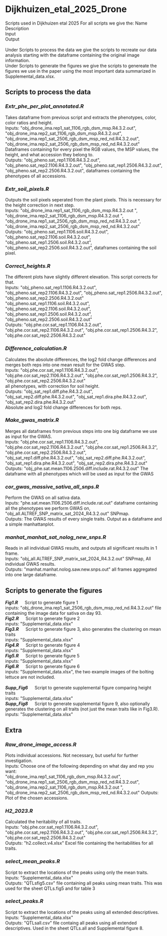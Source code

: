 # Dijkhuizen_etal_2025_Drone
Scripts used in Dijkhuizen etal 2025
For all scripts we give the:
Name<br>
Description<br>
Input<br>
Output<br>
<br>
Under Scripts to process the data we give the scripts to recreate our data analysis starting with the dataframe containing the original image information. <br>
Under Scripts to generate the figures we give the scripts to genereate the figures we use in the paper using the most important data summarized in Supplemental_data.xlsx. <br>

## Scripts to process the data
### *Extr_phe_per_plot_annotated.R*
Takes dataframe from previous script and extracts the phenotypes, color, color ratios and height.<br>
Inputs: "obj_drone_ima.rep1_sat_1106_rgb_dsm_msp.R4.3.2.out", "obj_drone_ima.rep2_sat_1106_rgb_dsm_msp.R4.3.2.out",<br> "obj_drone_ima.rep1_sat_2506_rgb_dsm_msp_red_nd.R4.3.2.out", "obj_drone_ima.rep2_sat_2506_rgb_dsm_msp_red_nd.R4.3.2.out" <br>
Dataframes containing for every pixel the RGB values, the MSP values, the height, and what accession they belong to. <br>
Outputs: "obj_pheno.sat_rep1.1106.R4.3.2.out", "obj_pheno.sat_rep2.1106.R4.3.2.out", "obj_pheno.sat_rep1.2506.R4.3.2.out", "obj_pheno.sat_rep2.2506.R4.3.2.out", dataframes containing the phenotypes of all accessions.

### *Extr_soil_pixels.R*
Outputs the soil pixels seperated from the plant pixels. This is necessary for the height correction in next step. <br>
Inputs: "obj_drone_ima.rep1_sat_1106_rgb_dsm_msp.R4.3.2.out ", "obj_drone_ima.rep2_sat_1106_rgb_dsm_msp.R4.3.2.out ",<br> "obj_drone_ima.rep1_sat_2506_rgb_dsm_msp_red_nd.R4.3.2.out ", "obj_drone_ima.rep2_sat_2506_rgb_dsm_msp_red_nd.R4.3.2.out" <br>
Outputs: "obj_pheno.sat_rep1.1106.soil.R4.3.2.out", "obj_pheno.sat_rep2.1106.soil.R4.3.2.out", "obj_pheno.sat_rep1.2506.soil.R4.3.2.out", "obj_pheno.sat_rep2.2506.soil.R4.3.2.out", dataframes containing the soil pixel. <br>

### *Correct_heights.R*
The different plots have slightly different elevation. This script corrects for that. <br>
Inputs: "obj_pheno.sat_rep1.1106.R4.3.2.out", "obj_pheno.sat_rep2.1106.R4.3.2.out", "obj_pheno.sat_rep1.2506.R4.3.2.out", "obj_pheno.sat_rep2.2506.R4.3.2.out" <br>
"obj_pheno.sat_rep1.1106.soil.R4.3.2.out", "obj_pheno.sat_rep2.1106.soil.R4.3.2.out", "obj_pheno.sat_rep1.2506.soil.R4.3.2.out", "obj_pheno.sat_rep2.2506.soil.R4.3.2.out" <br>
Outputs: "obj.phe.cor.sat_rep1.1106.R4.3.2.out", "obj.phe.cor.sat_rep2.1106.R4.3.2.out", "obj.phe.cor.sat_rep1.2506.R4.3.2", "obj.phe.cor.sat_rep2.2506.R4.3.2.out"

### *Difference_calculation.R*
Calculates the absolute differences, the log2 fold change differences and merges both reps into one mean result for the GWAS step. <br>
Inputs: "obj.phe.cor.sat_rep1.1106.R4.3.2.out", "obj.phe.cor.sat_rep2.1106.R4.3.2.out", "obj.phe.cor.sat_rep1.2506.R4.3.2", "obj.phe.cor.sat_rep2.2506.R4.3.2.out" <br>
all phenotypes, with correction for soil height. <br>
Outputs: "obj_sat_rep1.diff.phe.R4.3.2.out", "obj_sat_rep2.diff.phe.R4.3.2.out", "obj_sat_rep1.dira.phe.R4.3.2.out", "obj_sat_rep2.dira.phe.R4.3.2.out" <br>
Absolute and log2 fold change differences for both reps.

### *Make_gwas_matrix.R*
Merges all dataframes from previous steps into one big dataframe we use as input for the GWAS. <br>
Inputs: "obj.phe.cor.sat_rep1.1106.R4.3.2.out", "obj.phe.cor.sat_rep2.1106.R4.3.2.out", "obj.phe.cor.sat_rep1.2506.R4.3.2", "obj.phe.cor.sat_rep2.2506.R4.3.2.out",<br>
"obj_sat_rep1.diff.phe.R4.3.2.out", "obj_sat_rep2.diff.phe.R4.3.2.out", "obj_sat_rep1.dira.phe.R4.3.2.out", "obj_sat_rep2.dira.phe.R4.3.2.out" <br>
Outputs: "obj_phe.sat.mean.1106.2506.diff.include.rat.R4.3.2.out" The dataframe with all phenotypes which will be used as input for the GWAS <br>

### *cor_gwas_massive_sativa_all_snps.R*
Perform the GWAS on all sativa data.<br>
Inputs: "phe.sat.mean.1106.2506.diff.include.rat.out" dataframe containing all the phenotypes we perform GWAS on, "obj_all.ALTREF_SNP_matrix_sat_2024_R4.3.2.out" SNPmap. <br>
Outputs: The GWAS results of every single traits. Output as a dataframe and a simple manhattanplot.

### *manhat_manhat_sat_nolog_new_snps.R* 
Reads in all individual GWAS results, and outputs all significant results in 1 frame. <br>
Inputs: "obj_all.ALTREF_SNP_matrix_sat_2024_R4.3.2.out" SNPmap, All individual GWAS results. <br>
Outputs: "manhat.manhat.nolog.saw.new.snps.out" all frames aggregated into one large dataframe.

## Scripts to generate the figures
***Fig1.R*** &emsp; Script to generate figure 1<br>
inputs: "obj_drone_ima.rep1_sat_2506_rgb_dsm_msp_red_nd.R4.3.2.out" file containing the image data for sativa on day 93.<br>
***Fig2.R*** &emsp; Script to generate figure 2<br>
inputs: "Supplemental_data.xlsx" <br>
***Fig3.R*** &emsp; Script to generate figure 3, also generates the clustering on mean traits<br>
inputs: "Supplemental_data.xlsx" <br>
***Fig4.R*** &emsp; Script to generate figure 4<br>
inputs: "Supplemental_data.xlsx" <br>
***Fig5.R*** &emsp; Script to generate figure 5<br>
inputs: "Supplemental_data.xlsx" <br>
***Fig6.R*** &emsp; Script to generate figure 6<br>
inputs: "Supplemental_data.xlsx", the two example images of the bolting lettuce are not included. <br>
<br>
***Supp_Fig6*** &emsp; Script to generate supplemental figure comparing height traits<br>
inputs: "Supplemental_data.xlsx" <br>
***Supp_Fig8*** &emsp; Script to generate supplemental figure 9, also optionally generates the clustering on all traits (not just the mean traits like in Fig3.R). <br>
inputs: "Supplemental_data.xlsx" <br>

## Extra
### *Raw_drone_image_access.R*
Plots individual accessions. Not necessary, but useful for further investigation. <br>
Inputs: Choose one of the following depending on what day and rep you want: <br>
"obj_drone_ima.rep1_sat_1106_rgb_dsm_msp.R4.3.2.out", "obj_drone_ima.rep1_sat_2506_rgb_dsm_msp_red_nd.R4.3.2.out", "obj_drone_ima.rep2_sat_1106_rgb_dsm_msp.R4.3.2.out ", "obj_drone_ima.rep2_sat_2506_rgb_dsm_msp_red_nd.R4.3.2.out"
Outputs: Plot of the chosen accessions.

### *H2_2023.R*
Calculated the heritability of all traits. <br>
Inputs: "obj.phe.cor.sat_rep1.1106.R4.3.2.out", "obj.phe.cor.sat_rep2.1106.R4.3.2.out", "obj.phe.cor.sat_rep1.2506.R4.3.2", "obj.phe.cor.sat_rep2.2506.R4.3.2.out"<br>
Outputs: "h2.collect.v4.xlsx" Excel file containing the heritabilities for all traits.

### *select_mean_peaks.R*
Script to extract the locations of the peaks using only the mean traits.<br>
Inputs: "Supplemental_data.xlsx" <br>
Outputs: "QTLsfig5.csv" file containing all peaks using mean traits. This was used for the sheet QTLs.fig5 and for table 3

### *select_peaks.R*
Script to extract the locations of the peaks using all extended descriptives. <br>
Inputs: "Supplemental_data.xlsx" <br>
Outputs: "QTLsall.csv" file containg all peaks using all extended descriptives. Used in the sheet QTLs.all and Supplemental figure 8.



